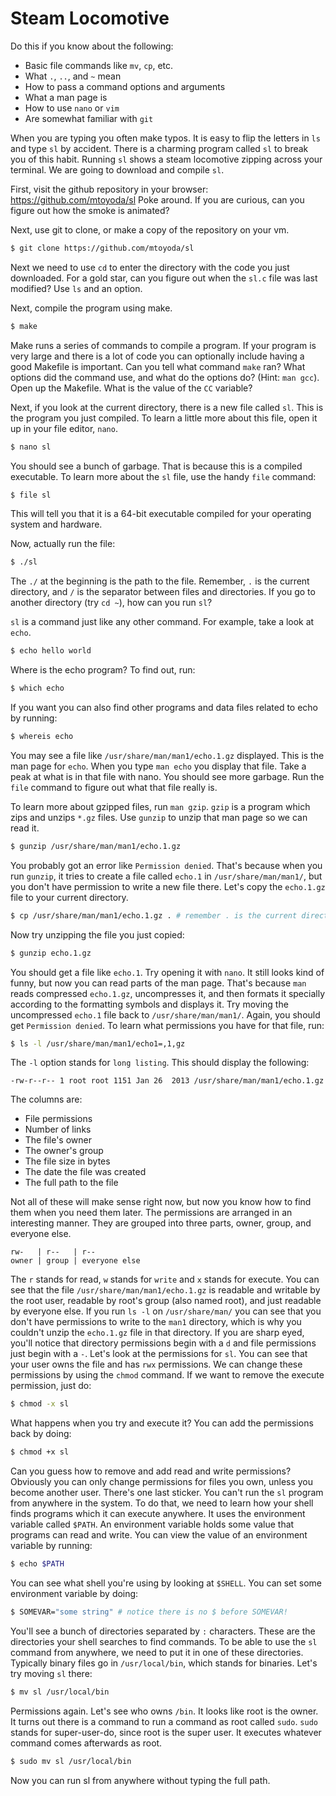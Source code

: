 Steam Locomotive
================
Do this if you know about the following:
* Basic file commands like `mv`, `cp`, etc.
* What `.`, `..`, and `~` mean
* How to pass a command options and arguments
* What a man page is
* How to use `nano` or `vim`
* Are somewhat familiar with `git`

When you are typing you often make typos. It is easy to flip the letters in
`ls` and type `sl` by accident. There is a charming program called `sl` to
break you of this habit. Running `sl` shows a steam locomotive zipping across
your terminal. We are going to download and compile `sl`.

First, visit the github repository in your browser:
https://github.com/mtoyoda/sl
Poke around. If you are curious, can you figure out how the smoke is animated?


Next, use git to clone, or make a copy of the repository on your vm.
```sh
$ git clone https://github.com/mtoyoda/sl
```

Next we need to use `cd` to enter the directory with the code you just 
downloaded. For a gold star, can you figure out when the `sl.c` file was
last modified? Use `ls` and an option.

Next, compile the program using make.
```sh
$ make
```
Make runs a series of commands to compile a program. If your program is very
large and there is a lot of code you can optionally include having a good 
Makefile is important.
Can you tell what command `make` ran? What options did the command use, and
what do the options do? (Hint: `man gcc`).
Open up the Makefile. What is the value of the `CC` variable?  

Next, if you look at the current directory, there is a new file called `sl`.
This is the program you just compiled. To learn a little more about this file,
open it up in your file editor, `nano`.

```sh
$ nano sl
```

You should see a bunch of garbage. That is because this is a compiled
executable. To learn more about the `sl` file, use the handy `file` command:

```sh
$ file sl
```

This will tell you that it is a 64-bit executable compiled for your operating
system and hardware.

Now, actually run the file:

```sh
$ ./sl
```
The `./` at the beginning is the path to the file. Remember, `.` is the current
directory, and `/` is the separator between files and directories.
If you go to another directory (try `cd ~`), how can you run `sl`?


`sl` is a command just like any other command. For example, take a look at
`echo`. 

```sh
$ echo hello world
```

Where is the echo program? To find out, run:
```sh
$ which echo
```
If you want you can also find other programs and data files related to echo
by running:
```sh
$ whereis echo
```
You may see a file like `/usr/share/man/man1/echo.1.gz` displayed. This is the
man page for `echo`. When you type `man echo` you display that file.
Take a peak at what is in that file with nano. You should see more garbage.
Run the `file` command to figure out what that file really is.

To learn more about gzipped files, run `man gzip`. `gzip` is a program which
zips and unzips `*.gz` files. Use `gunzip` to unzip that man page so we can
read it.
```sh
$ gunzip /usr/share/man/man1/echo.1.gz
```
You probably got an error like `Permission denied`. That's because when you run
`gunzip`, it tries to create a file called `echo.1` in `/usr/share/man/man1/`,
but you don't have permission to write a new file there. Let's copy the
`echo.1.gz` file to your current directory.
```sh
$ cp /usr/share/man/man1/echo.1.gz . # remember . is the current directory
```
Now try unzipping the file you just copied:

```sh
$ gunzip echo.1.gz
```
You should get a file like `echo.1`. Try opening it with `nano`. It still looks
kind of funny, but now you can read parts of the man page. That's because `man`
reads compressed `echo.1.gz`, uncompresses it, and then formats it specially
according to the formatting symbols and displays it.
Try moving the uncompressed `echo.1` file back to `/usr/share/man/man1/`.
Again, you should get `Permission denied`.
To learn what permissions you  have for that file, run:
```sh
$ ls -l /usr/share/man/man1/echo1=,1,gz
```
The `-l` option stands for `long listing`.
This should display the following:
```
-rw-r--r-- 1 root root 1151 Jan 26  2013 /usr/share/man/man1/echo.1.gz
```
The columns are:
* File permissions
* Number of links
* The file's owner
* The owner's group
* The file size in bytes
* The date the file was created
* The full path to the file

Not all of these will make sense right now, but now you know how to find them
when you need them later.
The permissions are arranged in an interesting manner. They are grouped into
three parts, owner, group, and everyone else.
```
rw-   | r--   | r--
owner | group | everyone else
```
The `r` stands for read, `w` stands for `write` and `x` stands for execute.
You can see that the file `/usr/share/man/man1/echo.1.gz` is readable and
writable by the root user, readable by root's group (also named root), and
just readable by everyone else. If you run `ls -l` on `/usr/share/man/` you can
see that you don't have permissions to write to the `man1` directory, which is
why you couldn't unzip the `echo.1.gz` file in that directory. If you are sharp
eyed, you'll notice that directory permissions begin with a `d` and file
permissions just begin with a `-`.
Let's look at the permissions for `sl`. You can see that your user owns the
file and has `rwx` permissions. We can change these permissions by using the
`chmod` command. If we want to remove the execute permission, just do:
```sh
$ chmod -x sl
```
What happens when you try and execute it?
You can add the permissions back by doing:
```sh
$ chmod +x sl
```
Can you guess how to remove and add read and write permissions?
Obviously you can only change permissions for files you own, unless you become
another user.
There's one last sticker. You can't run the `sl` program from anywhere in the
system. To do that, we need to learn how your shell finds programs which it
can execute anywhere. It uses the environment variable called `$PATH`. An
environment variable holds some value that programs can read and write.
You can view the value of an environment variable by running:
```sh
$ echo $PATH
```
You can see what shell you're using by looking at `$SHELL`.
You can set some environment variable by doing:
```sh
$ SOMEVAR="some string" # notice there is no $ before SOMEVAR!
```
You'll see a bunch of directories separated by `:` characters. These are the
directories your shell searches to find commands. To be able to use the `sl`
command from anywhere, we need to put it in one of these directories. Typically
binary files go in `/usr/local/bin`, which stands for binaries. Let's try moving `sl`
there:

```sh
$ mv sl /usr/local/bin
```
Permissions again. Let's see who owns `/bin`. It looks like root is the owner.
It turns out there is a command to run a command as root called `sudo`.
`sudo` stands for super-user-do, since root is the super user. It executes
whatever command comes afterwards as root.
```sh
$ sudo mv sl /usr/local/bin
```
Now you can run sl from anywhere without typing the full path.
